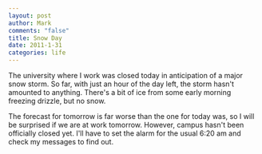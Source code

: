 ```yaml
--- 
layout: post
author: Mark
comments: "false"
title: Snow Day
date: 2011-1-31
categories: life
---
```

The university where I work was closed today in anticipation of a major snow storm. So far, with just an hour of the day left, the storm hasn't amounted to anything. There's a bit of ice from some early morning freezing drizzle, but no snow.

The forecast for tomorrow is far worse than the one for today was, so I will be surprised if we are at work tomorrow. However, campus hasn't been officially closed yet. I'll have to set the alarm for the usual 6:20 am and check my messages to find out.

